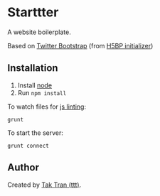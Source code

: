 # Starttter

A website boilerplate.

Based on [Twitter Bootstrap](http://twitter.github.com/bootstrap/) (from [H5BP initializer](http://www.initializr.com/))

## Installation

1. Install [node](http://nodejs.org/)
2. Run `npm install`

To watch files for [js linting](http://www.jshint.com/):

    grunt

To start the server:

    grunt connect

## Author

Created by [Tak Tran (ttt)](http://tutaktran.com).